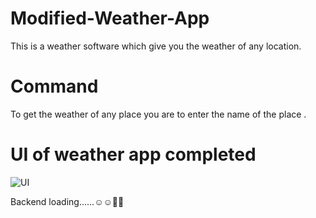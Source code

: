 # Modified-Weather-App
This is a weather software which give you the weather of any location.
  

# Command
To get the weather of any place you are to enter the name of the place .
 
# UI of weather app completed
![UI](https://user-images.githubusercontent.com/100248770/166519637-68486102-096a-45fd-bb17-eb11e4c9cad9.PNG)

Backend loading......☺️☺️👌🏻

